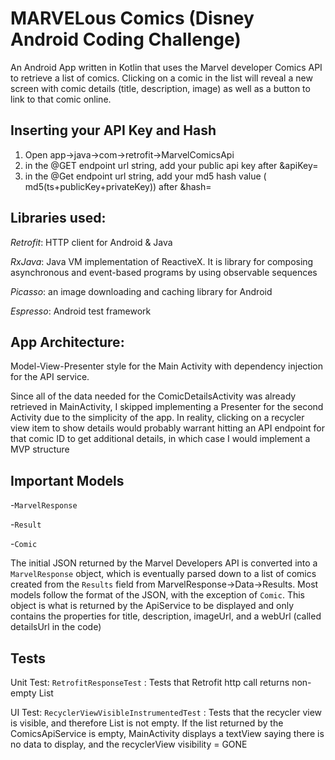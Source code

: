 # MARVELous Comics (Disney Android Coding Challenge)
An Android App written in Kotlin that uses the Marvel developer Comics API to retrieve a list of comics. Clicking on a comic in the list will reveal a new screen with comic details (title, description, image) as well as a button to link to that comic online.

## Inserting your API Key and Hash

1. Open app->java->com->retrofit->MarvelComicsApi
2. in the @GET endpoint url string, add your public api key after &apiKey=
3. in the @Get endpoint url string, add your md5 hash value ( md5(ts+publicKey+privateKey)) after &hash=


## Libraries used:
*Retrofit*: HTTP client for Android & Java

*RxJava*: Java VM implementation of ReactiveX. It is library for composing asynchronous and event-based programs by using observable sequences

*Picasso*: an image downloading and caching library for Android

*Espresso*: Android test framework

## App Architecture:
Model-View-Presenter style for the Main Activity with dependency injection for the API service. 

Since all of the data needed for the ComicDetailsActivity was already retrieved in MainActivity, I skipped implementing a Presenter for the second Activity due to the simplicity of the app. In reality, clicking on a recycler view item to show details would probably warrant hitting an API endpoint for that comic ID to get additional details, in which case I would implement a MVP structure

## Important Models

-`MarvelResponse`

-`Result`

-`Comic`

The initial JSON returned by the Marvel Developers API is converted into a `MarvelResponse` object, which is eventually parsed down to a list of comics created from the `Results` field from MarvelResponse->Data->Results. Most models follow the format of the JSON, with the exception of `Comic`. This object is what is returned by the ApiService to be displayed and only contains the properties for title, description, imageUrl, and a webUrl (called detailsUrl in the code)

## Tests

Unit Test: `RetrofitResponseTest` : Tests that Retrofit http call returns non-empty List<Comic> 

UI Test: `RecyclerViewVisibleInstrumentedTest` : Tests that the recycler view is visible, and therefore List<Comic> is not empty. If the list returned by the ComicsApiService is empty, MainActivity displays a textView saying there is no data to display, and the recyclerView visibility = GONE
